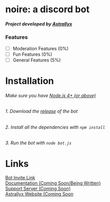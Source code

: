 <center>

</center>

# noire: a discord bot
##### Project developed by [Astrallyx](https://github.com/astrallyx)
### Features
- [ ] Moderation Features (0%)
- [ ] Fun Features (0%)
- [ ] General Features (5%)

# Installation
###### Make sure you have [Node.js 4+ (or above)](https://nodejs.org/en/)
###### 1. Download the [release](https://github.com/astrallyx/noire/releases) of the bot
###### 2. Install all the dependencies with `npm install`
###### 3. Run the bot with `node bot.js`


# Links
[Bot Invite Link](https://discordapp.com/oauth2/authorize?&client_id=333834512922574848&scope=bot)<br>
[Documentation (Coming Soon/Being Written)]()<br>
[Support Server (Coming Soon)]()<br>
[Astrallyx Website (Coming Soon]()<br>
